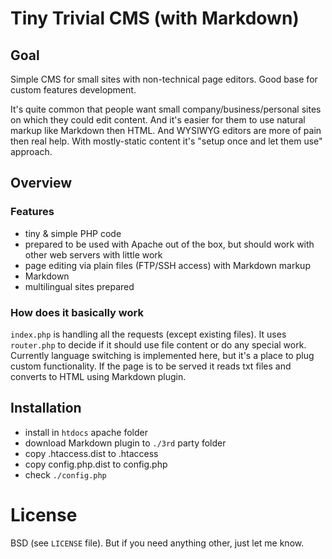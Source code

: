 # Tiny Trivial CMS (with Markdown)

## Goal

Simple CMS for small sites with non-technical page editors.
Good base for custom features development.

It's quite common that people want small company/business/personal sites
on which they could edit content. And it's easier for them to use natural
markup like Markdown then HTML. And WYSIWYG editors are more of pain then real
help. With mostly-static content it's "setup once and let them use" approach.

## Overview

### Features

* tiny & simple PHP code
* prepared to be used with Apache out of the box, but should work with other web servers with little work
* page editing via plain files (FTP/SSH access) with Markdown markup
* Markdown
* multilingual sites prepared


### How does it basically work

`index.php` is handling all the requests (except existing files). It
uses `router.php` to decide if it should use file content or do any special
work.
Currently language switching is implemented here, but it's a place to plug
custom functionality. If the page is to be served it reads txt files and
converts to HTML using Markdown plugin.


## Installation

* install in `htdocs` apache folder
* download Markdown plugin to `./3rd` party folder
* copy .htaccess.dist to .htaccess
* copy config.php.dist to config.php
* check `./config.php`

# License

BSD (see `LICENSE` file). But if you need anything other, just let me know.
